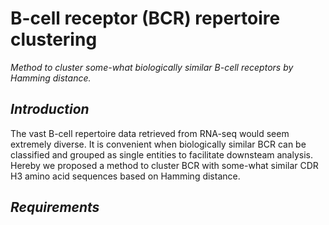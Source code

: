 # B-cell receptor (BCR) repertoire clustering
*Method to cluster some-what biologically similar B-cell receptors by Hamming distance.*
## *Introduction*
The vast B-cell repertoire data retrieved from RNA-seq would seem extremely diverse. It is convenient when biologically similar BCR can be classified and grouped as single entities to facilitate downsteam analysis. Hereby we proposed a method to cluster BCR with some-what similar CDR H3 amino acid sequences based on Hamming distance.
## *Requirements*
